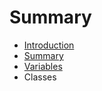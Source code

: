 # Summary

* [Introduction](README.md)
* [Summary](SUMMARY.md)
* [Variables](variables.md)
* Classes


